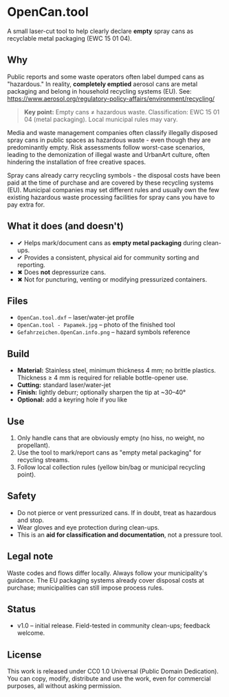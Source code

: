# OpenCan.tool

A small laser-cut tool to help clearly declare **empty** spray cans as recyclable metal packaging (EWC 15 01 04).

## Why

Public reports and some waste operators often label dumped cans as "hazardous." In reality, **completely emptied** aerosol cans are metal packaging and belong in household recycling systems (EU). See: https://www.aerosol.org/regulatory-policy-affairs/environment/recycling/

> **Key point:** Empty cans ≠ hazardous waste. Classification: EWC 15 01 04 (metal packaging). Local municipal rules may vary.

Media and waste management companies often classify illegally disposed spray cans in public spaces as hazardous waste - even though they are predominantly empty. Risk assessments follow worst-case scenarios, leading to the demonization of illegal waste and UrbanArt culture, often hindering the installation of free creative spaces.

Spray cans already carry recycling symbols - the disposal costs have been paid at the time of purchase and are covered by these recycling systems (EU). Municipal companies may set different rules and usually own the few existing hazardous waste processing facilities for spray cans you have to pay extra for.

## What it does (and doesn't)

- ✔ Helps mark/document cans as **empty metal packaging** during clean-ups.
- ✔ Provides a consistent, physical aid for community sorting and reporting.
- ✖ Does **not** depressurize cans.
- ✖ Not for puncturing, venting or modifying pressurized containers.

## Files

- `OpenCan.tool.dxf` – laser/water-jet profile
- `OpenCan.tool - Papamek.jpg` – photo of the finished tool
- `Gefahrzeichen.OpenCan.info.png` – hazard symbols reference

## Build

- **Material:** Stainless steel, minimum thickness 4 mm; no brittle plastics. Thickness ≥ 4 mm is required for reliable bottle-opener use.
- **Cutting:** standard laser/water-jet
- **Finish:** lightly deburr; optionally sharpen the tip at ~30–40°
- **Optional:** add a keyring hole if you like

## Use

1. Only handle cans that are obviously empty (no hiss, no weight, no propellant).
2. Use the tool to mark/report cans as "empty metal packaging" for recycling streams.
3. Follow local collection rules (yellow bin/bag or municipal recycling point).

## Safety

- Do not pierce or vent pressurized cans. If in doubt, treat as hazardous and stop.
- Wear gloves and eye protection during clean-ups.
- This is an **aid for classification and documentation**, not a pressure tool.

## Legal note

Waste codes and flows differ locally. Always follow your municipality's guidance. The EU packaging systems already cover disposal costs at purchase; municipalities can still impose process rules.

## Status

- v1.0 – initial release. Field-tested in community clean-ups; feedback welcome.

## License

This work is released under CC0 1.0 Universal (Public Domain Dedication). You can copy, modify, distribute and use the work, even for commercial purposes, all without asking permission.


